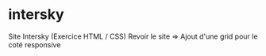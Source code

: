 # intersky
Site Intersky (Exercice HTML / CSS)
Revoir le site => Ajout d'une grid pour le coté responsive
